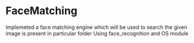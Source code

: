 # FaceMatching

Implemeted a face matching engine which will be used to search the given image is present in particular folder
Using face_recognition and OS module
